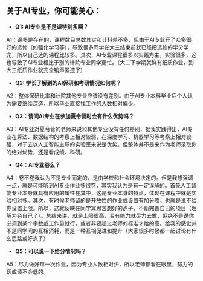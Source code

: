 ## 关于AI专业，你可能关心：

- **Q1: AI专业是不是课特别多啊？**

A1：课多是存在的，课程数目总数其实和计科差不多，但由于AI专业开了众多很好的选修（如强化学习等），导致很多同学在大三结束前就已经把选修的学分学完，所以自己选的课程比较多。其次，AI专业课程很多以实践为主，实验很多，这也导致了AI专业相比于别的计院专业同学更忙。（大二下学期就鲜有纸质作业，到大三纸质作业就完全销声匿迹了）

- **Q2: 学长了解到的AI保研和考研情况如何呢？**

A2：整体保研比率和计院其他专业应该没有差别。由于AI专业本科毕业后个人认为需要继续深造，所以毕业直接找工作的人数相对偏少。

- **Q3：请问AI专业在参加夏令营时会有什么优势吗？**

A3：AI专业对夏令营的老师来说和其他专业没有任何差别，据我实践得出，AI专业在算法、数据结构的考察上相对较弱，在深度学习、机器学习等考察上相对较强，对于去以人工智能主导的实验室来说是优势。但整体并不是来作为老师录取你的绝对优势，还是看成绩、科研。

- **Q4：AI专业卷么？**

A4：卷不卷我认为不是专业而定的，是由学校和社会环境决定的。但是我想强调一点，就是可能听到AI专业作业多很卷，其实我认为是有一定误解的。首先人工智能专业本身就具有应用的属性在其中，这是专业本身的特点，体现在课程中就是实验相对多。其次，有时候老师留的是开放性的作业或设置有加分项，也就是说不给你设置上限。所以，这就反映在同学冥思苦想好的点子，不断完善自己的项目（理解为卷自己？）。总结来讲，就是上限很高，若有能力就尽力去做，但绝不是说你必须到某个字数或工作量就行，或者非要超过老师的标准才给的高。给我的感觉并不是同学间的互相消耗，而是一种互相促进和提升（大家很多时候都一起讨论有什么思路或好点子）

- **Q5：可以说一下给分情况吗？**

A5：尽力做好每一次作业，因为专业人数相对少，所以老师都看在眼里，努力的话成绩不会低的。
